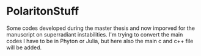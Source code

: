 # PolaritonStuff

Some codes developed during the master thesis and now imporved for the manuscript on superradiant instabilities.
I'm trying to convert the main codes I have to be in Phyton or Julia, but here also the main c and c++ file will be added.
